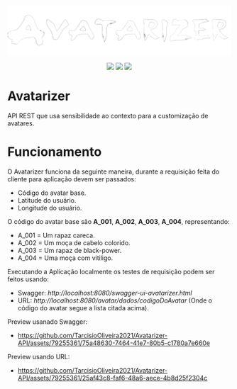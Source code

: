 <p align="center">
  <img src="https://github.com/TarcisioOliveira2021/Avatarizer-API/blob/main/readme-imagens/Avatarizer_logo_png.png">
</p>

<p align="center">
  <img src="https://img.shields.io/badge/java-%23000000.svg?style=for-the-badge&logo=openjdk&logoColor=white">
  <img src="https://img.shields.io/badge/spring-%23000000.svg?style=for-the-badge&logo=spring&logoColor=white">
  <img src="https://img.shields.io/badge/-Swagger-%23000000?style=for-the-badge&logo=swagger&logoColor=white">
</p>


# Avatarizer
API REST que usa sensibilidade ao contexto para a customização de avatares.

# Funcionamento
O Avatarizer funciona da seguinte maneira, durante a requisição feita do cliente para aplicação devem ser passados:
* Código do avatar base.
* Latitude do usuário.
* Longitude do usuário.

O código do avatar base são **A_001**, **A_002**, **A_003**, **A_004**, representando:
* A_001 = Um rapaz careca.
* A_002 = Um moça de cabelo colorido.
* A_003 = Um rapaz de black-power.
* A_004 = Uma moça com vitiligo.

Executando a Aplicação localmente os testes de requisição podem ser feitos usando:
- Swagger: *http://localhost:8080/swagger-ui-avatarizer.html* 
- URL: *http://localhost:8080/avatar/dados/codigoDoAvatar* (Onde o código do avatar segue a lista citada acima).

Preview usanado Swagger:
- https://github.com/TarcisioOliveira2021/Avatarizer-API/assets/79255361/75a48630-7464-41e7-80b5-c1780a7e660e

Preview usando URL:
- https://github.com/TarcisioOliveira2021/Avatarizer-API/assets/79255361/25af43c8-faf6-48a6-aece-4b8d25f2304c




